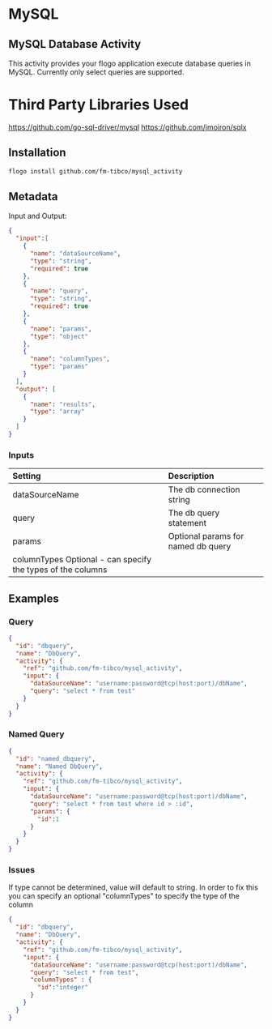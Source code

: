 
# MySQL 
## MySQL Database Activity 
This activity provides your flogo application execute database queries in MySQL.  Currently only select 
queries are supported.


# Third Party Libraries Used
https://github.com/go-sql-driver/mysql
https://github.com/jmoiron/sqlx

## Installation

```bash
flogo install github.com/fm-tibco/mysql_activity
```

## Metadata
Input and Output:

```json
{
  "input":[
    {
      "name": "dataSourceName",
      "type": "string",
      "required": true
    },
    {
      "name": "query",
      "type": "string",
      "required": true
    },
    {
      "name": "params",
      "type": "object"
    },
    {
      "name": "columnTypes",
      "type": "params"
    }
  ],
  "output": [
    {
      "name": "results",
      "type": "array"
    }
  ]
}
  ```
  
  ### Inputs
| Setting     | Description    |
|:------------|:---------------|
| dataSourceName | The db connection string |  
| query          | The db query statement |
| params         | Optional params for named db query |  
| columnTypes      Optional - can specify the types of the columns |  

##  Examples

### Query
```json
{
  "id": "dbquery",
  "name": "DbQuery",
  "activity": {
    "ref": "github.com/fm-tibco/mysql_activity",
    "input": {
      "dataSourceName": "username:password@tcp(host:port)/dbName",
      "query": "select * from test"
    }
  }
}
```

### Named Query

```json
{
  "id": "named_dbquery",
  "name": "Named DbQuery",
  "activity": {
    "ref": "github.com/fm-tibco/mysql_activity",
    "input": {
      "dataSourceName": "username:password@tcp(host:port)/dbName",
      "query": "select * from test where id > :id",
      "params": {
        "id":1
      }
    }
  }
}
```
### Issues
If type cannot be determined, value will default to string.  In order to fix this you can
specify an optional "columnTypes" to specify the type of the column

```json
{
  "id": "dbquery",
  "name": "DbQuery",
  "activity": {
    "ref": "github.com/fm-tibco/mysql_activity",
    "input": {
      "dataSourceName": "username:password@tcp(host:port)/dbName",
      "query": "select * from test",
      "columnTypes" : {
        "id":"integer"
      }
    }
  }
}
```